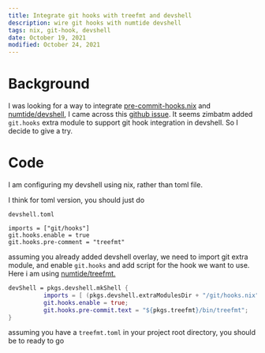 ```yaml
---
title: Integrate git hooks with treefmt and devshell
description: wire git hooks with numtide devshell
tags: nix, git-hook, devshell
date: October 19, 2021
modified: October 24, 2021
---
```

# Background

I was looking for a way to integrate
[pre-commit-hooks.nix](https://github.com/cachix/pre-commit-hooks.nix)
and [numtide/devshell](https://github.com/numtide/devshell/), I came
across this [github
issue](https://github.com/numtide/devshell/issues/19). It seems zimbatm
added `git.hooks` extra module to support git hook integration in
devshell. So I decide to give a try.

# Code

I am configuring my devshell using nix, rather than toml file.

I think for toml version, you should just do

`devshell.toml`

    imports = ["git/hooks"]
    git.hooks.enable = true
    git.hooks.pre-comment = "treefmt"

assuming you already added devshell overlay, we need to import git extra
module, and enable `git.hooks` and add script for the hook we want to
use. Here i am using
[numtide/treefmt.](https://github.com/numtide/treefmt)

``` nix
devShell = pkgs.devshell.mkShell {
          imports = [ (pkgs.devshell.extraModulesDir + "/git/hooks.nix") ];
          git.hooks.enable = true;
          git.hooks.pre-commit.text = "${pkgs.treefmt}/bin/treefmt";
}
```

assuming you have a `treefmt.toml` in your project root directory, you
should be to ready to go
